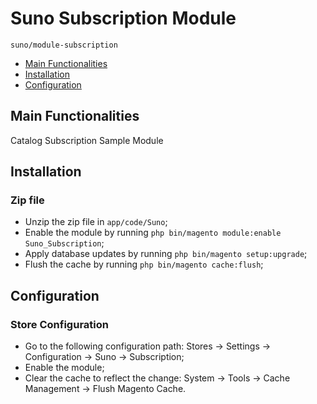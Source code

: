 # Suno Subscription Module

   ``suno/module-subscription``

 - [Main Functionalities](#main-functionalities)
 - [Installation](#installation)
 - [Configuration](#configuration)


## Main Functionalities
Catalog Subscription Sample Module

## Installation
### Zip file
 - Unzip the zip file in `app/code/Suno`;
 - Enable the module by running `php bin/magento module:enable Suno_Subscription`;
 - Apply database updates by running `php bin/magento setup:upgrade`;
 - Flush the cache by running `php bin/magento cache:flush`;

## Configuration
### Store Configuration
 - Go to the following configuration path: Stores -> Settings -> Configuration -> Suno -> Subscription;
 - Enable the module;
 - Clear the cache to reflect the change: System -> Tools -> Cache Management -> Flush Magento Cache.
